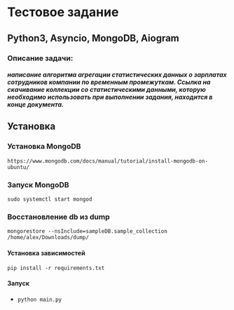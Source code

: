 # Тестовое задание
## Python3, Asyncio, MongoDB, Aiogram

### Описание задачи:
##### написание алгоритма агрегации статистических данных о зарплатах сотрудников компании по временным промежуткам. Ссылка на скачивание коллекции со статистическими данными, которую необходимо использовать при выполнении задания, находится в конце документа.
## Установка
### Установка MongoDB
```https://www.mongodb.com/docs/manual/tutorial/install-mongodb-on-ubuntu/```

### Запуск MongoDB
```sudo systemctl start mongod```

### Восстановление db из dump
```mongorestore --nsInclude=sampleDB.sample_collection /home/alex/Downloads/dump/```

#### Установка зависимостей

```pip install -r requirements.txt```

#### Запуск

- ```python main.py ```
